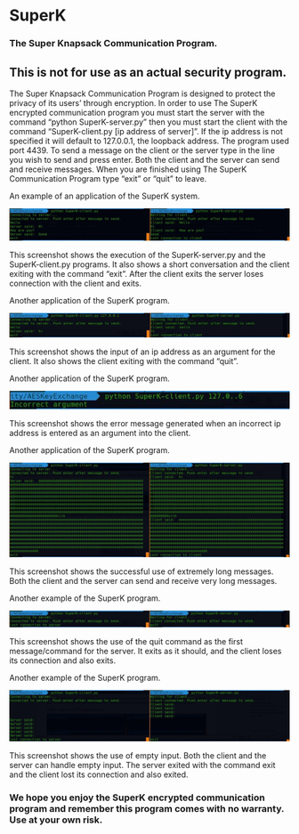 # SuperK

### The Super Knapsack Communication Program.
## __This is not for use as an actual security program.__

The Super Knapsack Communication Program is designed to protect the privacy of its users’ through encryption. In order to use The SuperK encrypted communication program you must start the server with the command “python SuperK-server.py” then you must start the client with the command “SuperK-client.py [ip address of server]”. If the ip address is not specified it will default to 127.0.0.1, the loopback address. The program used port 4439. To send a message on the client or the server type in the line you wish to send and press enter. Both the client and the server can send and receive messages. When you are finished using The SuperK Communication Program type “exit” or “quit” to leave.

An example of an application of the SuperK system.

![1](/pics/1.jpg  "Example1")

This screenshot shows the execution of the SuperK-server.py and the SuperK-client.py programs. It also shows a short conversation and the client exiting with the command “exit”. After the client exits the server loses connection with the client and exits. 

Another application of the SuperK program.

![2](/pics/2.jpg  "Example2")

This screenshot shows the input of an ip address as an argument for the client. It also shows the client exiting with the command “quit”.

Another application of the SuperK program.

![3](/pics/3.jpg  "Example3")

This screenshot shows the error message generated when an incorrect ip address is entered as an argument into the client.

Another application of the SuperK program.

![4](/pics/4.jpg  "Example4")

This screenshot shows the successful use of extremely long messages. Both the client and the server can send and receive very long messages. 

Another example of the SuperK program.

![5](/pics/5.jpg  "Example5")

This screenshot shows the use of the quit command as the first message/command for the server. It exits as it should, and the client loses its connection and also exits.

Another example of the SuperK program.

![6](/pics/6.jpg  "Example6")

This screenshot shows the use of empty input. Both the client and the server can handle empty input. The server exited with the command exit and the client lost its connection and also exited.

### We hope you enjoy the SuperK encrypted communication program and remember this program comes with no warranty. Use at your own risk.

